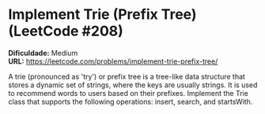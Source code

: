 # Implement Trie (Prefix Tree) (LeetCode #208)

**Dificuldade:** Medium  
**URL:** https://leetcode.com/problems/implement-trie-prefix-tree/

A trie (pronounced as 'try') or prefix tree is a tree-like data structure that stores a dynamic set of strings, where the keys are usually strings. It is used to recommend words to users based on their prefixes. Implement the Trie class that supports the following operations: insert, search, and startsWith.
